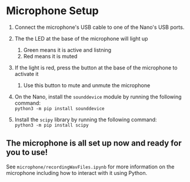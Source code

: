 <h1>Microphone Setup</h1>

1. Connect the microphone's USB cable to one of the Nano's USB ports.

2. The the LED at the base of the microphone will light up
    1. Green means it is active and listning
    2. Red means it is muted

3. If the light is red, press the button at the base of the microphone to activate it
    1. Use this button to mute and unmute the microphone
    
4. On the Nano, install the `sounddevice` module by running the following command:   
  `python3 -m pip install sounddevice`
  
5. Install the `scipy` library by running the following command:  
  `python3 -m pip install scipy`
  
  <h2>The microphone is all set up now and ready for you to use!</h2>
  
  See `microphone/recordingWavFiles.ipynb` for more information on the microphone including how to interact with it using Python.
  
  
